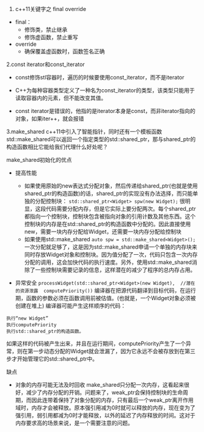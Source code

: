 1. c++11关键字之 final override
 - final：
	 - 修饰类，禁止继承
	 - 修饰虚函数，禁止重写
 - override
	 - 确保覆盖虚函数时，函数签名正确

2.const iterator和const_iterator
- const修饰stl容器时，遍历的时候要使用const_iterator，而不是iterator

- C++为每种容器类型定义了一种名为const_iterator的类型，该类型只能用于读取容器内的元素，但不能改变其值。

- const iterator是错误的，他指的是iterator本身是const，而非iterator指向的对象，如果iter++，就会报错

3.make_shared
c++11中引入了智能指针，同时还有一个模板函数std::make_shared可以返回一个指定类型的std::shared_ptr，那与shared_ptr的构造函数相比它能给我们代理什么好处呢？

make_shared初始化的优点
- 提高性能
	- 如果使用原始的new表达式分配对象，然后传递给shared_ptr(也就是使用shared_ptr的构造函数)的话，shared_ptr的实现没有办法选择，而只能单独的分配控制块：
`std::shared_ptr<Widget> spw(new Widget);`
很明显，这段代码需要分配内存，但是它实际上要分配两次。每个shared_ptr都指向一个控制块，控制块包含被指向对象的引用计数及其他东西。这个控制块的内存是在std::shared_ptr的构造函数中分配的。因此直接使用new，需要一块内存分配给Widget，还需要一块内存分配给控制块
	- 如果使用std::make_shared
	`auto spw = std::make_shared<Widget>();`
	一次分配就足够了，这是因为std::make_shared申请一个单独的内存块来同时存放Widget对象和控制块。因为值分配了一次，代码只包含一次内存分配的调用，这会加快代码的执行速度。另外，使用std::make_shared消除了一些控制块需要记录的信息，这样潜在的减少了程序的总内存占用。

- 异常安全
`processWidget(std::shared_ptr<Widget>(new Widget),  //潜在的资源泄露 
              computePriority())`
编译器在把源代码翻译到目标代码，在运行期，函数的参数必须在函数调用前被估值。(也就是，一个Widget对象必须被创建在堆上)
编译器可能产生这样顺序的代码：
```
执行“new Widget”
执行computePriority
执行std::shared_ptr的构造函数。
```
 如果这样的代码被产生出来，并且在运行期间，computePriority产生了一个异常，则在第一步动态分配的Widget就会泄漏了，因为它永远不会被存放到在第三步才开始管理它的std::shared_ptr中。

缺点
- 对象的内存可能无法及时回收
make_shared只分配一次内存，这看起来很好，减少了内存分配的开销。问题来了，weak_ptr会保持控制块的生命周期，而因此连带着保持了对象分配的内存，只有最后一个weak_ptr离开作用域时，内存才会被释放。原本强引用减为0时就可以释放的内存，现在变为了强引用，弱引用都减为0时才能释放，以外的延迟了内存释放的时间。这对于内存要求高的场景来说，是一个需要注意的问题。